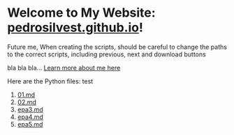 # Welcome to My Website: [pedrosilvest.github.io](https://pedrosilvest.github.io/)!

Future me, When creating the scripts, should be careful to change the paths to the correct scripts, including previous, next and download buttons

bla bla bla... [Learn more about me here](./about/)

Here are the Python files: test

1. [01.md](./code/01.md)
2. [02.md](./code/02.md)
3. [epa3.md](./code/epa.md)
4. [epa4.md](./code/epa.md)
5. [epa5.md](./code/epa.md)

